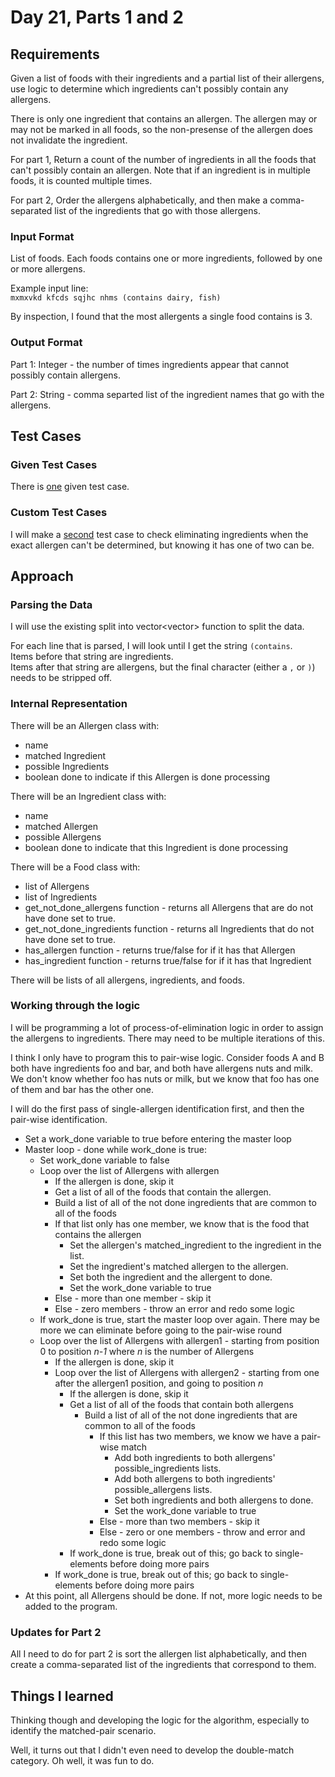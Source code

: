 # Day 21, Parts 1 and 2 #

## Requirements ##

Given a list of foods with their ingredients and a partial list of their allergens, use logic to determine which ingredients can't possibly contain any allergens.

There is only one ingredient that contains an allergen. The allergen may or may not be marked in all foods, so the non-presense of the allergen does not invalidate the ingredient.

For part 1, Return a count of the number of ingredients in all the foods that can't possibly contain an allergen. Note that if an ingredient is in multiple foods, it is counted multiple times.

For part 2, Order the allergens alphabetically, and then make a comma-separated list of the ingredients that go with those allergens.

### Input Format ###

List of foods.
Each foods contains one or more ingredients, followed by one or more allergens.

Example input line:    
`mxmxvkd kfcds sqjhc nhms (contains dairy, fish)`

By inspection, I found that the most allergents a single food contains is 3.

### Output Format ###

Part 1: Integer -  the number of times ingredients appear that cannot possibly contain allergens.

Part 2: String - comma separted list of the ingredient names that go with the allergens.

## Test Cases ##

### Given Test Cases ###

There is [one](../data/test_cases/day21_test1.txt) given test case.

### Custom Test Cases ###

I will make a [second](../data/test_cases/day21_test2.txt) test case to check eliminating ingredients when the exact allergen can't be determined, but knowing it has one of two can be.

## Approach ##

### Parsing the Data ###

I will use the existing split into vector<vector<string>> function to split the data.

For each line that is parsed, I will look until I get the string `(contains`.  
Items before that string are ingredients.  
Items after that string are allergens, but the final character (either a `,` or `)`) needs to be stripped off.

### Internal Representation ###

There will be an Allergen class with:
* name
* matched Ingredient
* possible Ingredients
* boolean done to indicate if this Allergen is done processing

There will be an Ingredient class with:
* name
* matched Allergen
* possible Allergens
* boolean done to indicate that this Ingredient is done processing

There will be a Food class with:
* list of Allergens
* list of Ingredients
* get_not_done_allergens function - returns all Allergens that are do not have done set to true.
* get_not_done_ingredients function - returns all Ingredients that do not have done set to true.
* has_allergen function - returns true/false for if it has that Allergen
* has_ingredient function - returns true/false for if it has that Ingredient

There will be lists of all allergens, ingredients, and foods.

### Working through the logic ###

I will be programming a lot of process-of-elimination logic in order to assign the allergens to ingredients. There may need to be multiple iterations of this.

I think I only have to program this to pair-wise logic. Consider foods A and B both have ingredients foo and bar, and both have allergens nuts and milk. We don't know whether foo has nuts or milk, but we know that foo has one of them and bar has the other one.

I will do the first pass of single-allergen identification first, and then the pair-wise identification.

* Set a work_done variable to true before entering the master loop
* Master loop - done while work_done is true:
    * Set work_done variable to false
    * Loop over the list of Allergens with allergen
        * If the allergen is done, skip it
        * Get a list of all of the foods that contain the allergen.
        * Build a list of all of the not done ingredients that are common to all of the foods
        * If that list only has one member, we know that is the food that contains the allergen
            * Set the allergen's matched_ingredient to the ingredient in the list.
            * Set the ingredient's matched allergen to the allergen.
            * Set both the ingredient and the allergent to done.
            * Set the work_done variable to true
        * Else - more than one member - skip it
        * Else - zero members - throw an error and redo some logic
    * If work_done is true, start the master loop over again. There may be more we can eliminate before going to the pair-wise round
    * Loop over the list of Allergens with allergen1 - starting from position 0 to position *n-1* where *n* is the number of Allergens
        * If the allergen is done, skip it
        * Loop over the list of Allergens with allergen2 - starting from one after the allergen1 position, and going to position *n*
            * If the allergen is done, skip it
            * Get a list of all of the foods that contain both allergens
                * Build a list of all of the not done ingredients that are common to all of the foods
                    * If this list has two members, we know we have a pair-wise match
                        * Add both ingredients to both allergens' possible_ingredients lists.
                        * Add both allergens to both ingredients' possible_allergens lists.
                        * Set both ingredients and both allergens to done.
                        * Set the work_done variable to true
                    * Else - more than two members - skip it
                    * Else - zero or one members - throw and error and redo some logic
            * If work_done is true, break out of this; go back to single-elements before doing more pairs
        * If work_done is true, break out of this; go back to single-elements before doing more pairs
* At this point, all Allergens should be done. If not, more logic needs to be added to the program.

### Updates for Part 2 ###

All I need to do for part 2 is sort the allergen list alphabetically, and then create a comma-separated list of the ingredients that correspond to them.

## Things I learned ##

Thinking though and developing the logic for the algorithm, especially to identify the matched-pair scenario.

Well, it turns out that I didn't even need to develop the double-match category. Oh well, it was fun to do.


